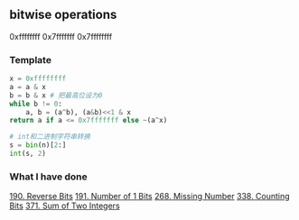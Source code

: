 ## bitwise operations
0xffffffff
0x7fffffff
0x7ffffffff
### Template
```python
x = 0xffffffff
a = a & x
b = b & x # 把最高位设为0
while b != 0:
    a, b = (a^b), (a&b)<<1 & x
return a if a <= 0x7fffffff else ~(a^x)
```
``` python
# int和二进制字符串转换
s = bin(n)[2:]
int(s, 2)
```

### What I have done
[190. Reverse Bits](https://leetcode.com/problems/reverse-bits/description/)
[191. Number of 1 Bits](https://leetcode.com/problems/number-of-1-bits/description/)
[268. Missing Number](https://leetcode.com/problems/missing-number/description/)
[338. Counting Bits](https://leetcode.com/problems/counting-bits/description/)
[371. Sum of Two Integers](https://leetcode.com/problems/sum-of-two-integers/description/)